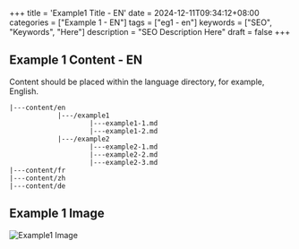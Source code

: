 +++
title = 'Example1 Title - EN'
date = 2024-12-11T09:34:12+08:00
categories = ["Example 1 - EN"]
tags = ["eg1 - en"]
keywords = ["SEO", "Keywords", "Here"]
description = "SEO Description Here"
draft = false
+++

## Example 1 Content - EN

Content should be placed within the language directory, for example, English.

```shell
|---content/en
			|---/example1
					|---example1-1.md
					|---example1-2.md
			|---/example2
					|---example2-1.md
					|---example2-2.md
					|---example2-3.md
|---content/fr
|---content/zh
|---content/de
```

## Example 1 Image

![Example1 Image](/example/example1.png)